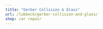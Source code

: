 ```yaml
---
title: "Gerber Collision & Glass"
url: /lubbock/gerber-collision-and-glass/
shop: car repair
---
```

